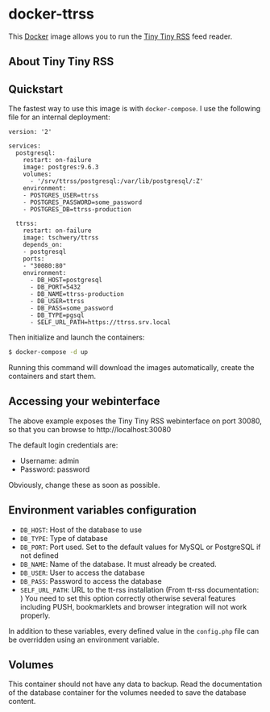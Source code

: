 # docker-ttrss

This [Docker](https://www.docker.com) image allows you to run the [Tiny Tiny RSS](http://tt-rss.org) feed reader.
## About Tiny Tiny RSS

## Quickstart

The fastest way to use this image is with `docker-compose`. I use the
following file for an internal deployment:

```
version: '2'

services:
  postgresql:
    restart: on-failure
    image: postgres:9.6.3
    volumes:
      - '/srv/ttrss/postgresql:/var/lib/postgresql/:Z'
    environment:
    - POSTGRES_USER=ttrss
    - POSTGRES_PASSWORD=some_password
    - POSTGRES_DB=ttrss-production

  ttrss:
    restart: on-failure
    image: tschwery/ttrss
    depends_on:
    - postgresql
    ports:
    - "30080:80"
    environment:
      - DB_HOST=postgresql
      - DB_PORT=5432
      - DB_NAME=ttrss-production
      - DB_USER=ttrss
      - DB_PASS=some_password
      - DB_TYPE=pgsql
      - SELF_URL_PATH=https://ttrss.srv.local

```

Then initialize and launch the containers:

```bash
$ docker-compose -d up
```

Running this command will download the images automatically, create the
containers and start them.

## Accessing your webinterface

The above example exposes the Tiny Tiny RSS webinterface on port 30080,
so that you can browse to http://localhost:30080

The default login credentials are:

* Username: admin
* Password: password

Obviously, change these as soon as possible.

## Environment variables configuration
* `DB_HOST`: Host of the database to use
* `DB_TYPE`: Type of database
* `DB_PORT`: Port used. Set to the default values for MySQL or PostgreSQL
    if not defined
* `DB_NAME`: Name of the database. It must already be created.
* `DB_USER`: User to access the database
* `DB_PASS`: Password to access the database
* `SELF_URL_PATH`: URL to the tt-rss installation (From tt-rss documentation: )
    You need to set this option correctly otherwise several features including
    PUSH, bookmarklets and browser integration will not work properly.

In addition to these variables, every defined value in the `config.php`
file can be overridden using an environment variable.

## Volumes
This container should not have any data to backup. Read the documentation
of the database container for the volumes needed to save the database
content.
